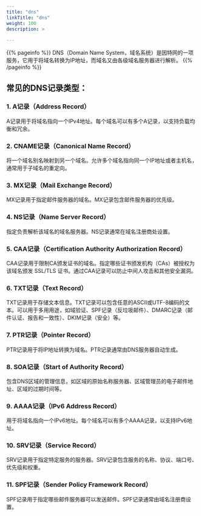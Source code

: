 ```yaml
---
title: "dns"
linkTitle: "dns"
weight: 100
description: >
  
---
```


{{% pageinfo %}}
DNS（Domain Name System，域名系统）是因特网的一项服务，它用于将域名转换为IP地址，而域名又由各级域名服务器进行解析。
{{% /pageinfo %}}

## 常见的DNS记录类型：

### 1. A记录（Address Record）
A记录用于将域名指向一个IPv4地址。每个域名可以有多个A记录，以支持负载均衡和冗余。

### 2. CNAME记录（Canonical Name Record）
将一个域名别名映射到另一个域名。允许多个域名指向同一个IP地址或者主机名，通常用于子域名的重定向。

### 3. MX记录（Mail Exchange Record）
MX记录用于指定邮件服务器的域名。MX记录包含邮件服务器的优先级。

### 4. NS记录（Name Server Record）
指定负责解析该域名的域名服务器。NS记录通常在域名注册商处设置。

### 5. CAA记录（Certification Authority Authorization Record）
CAA记录用于限制CA颁发证书的域名。指定哪些证书颁发机构（CAs）被授权为该域名颁发 SSL/TLS 证书。通过CAA记录可以防止中间人攻击和其他安全漏洞。

### 6. TXT记录（Text Record）
TXT记录用于存储文本信息。TXT记录可以包含任意的ASCII或UTF-8编码的文本。可以用于多用用途，如域验证、SPF记录（反垃圾邮件）、DMARC记录（邮件认证、报告和一致性）、DKIM记录（安全）等。

### 7. PTR记录（Pointer Record）
PTR记录用于将IP地址转换为域名。PTR记录通常由DNS服务器自动生成。

### 8. SOA记录（Start of Authority Record）
包含DNS区域的管理信息，如区域的原始名称服务器、区域管理员的电子邮件地址、区域的过期时间等。

### 9. AAAA记录（IPv6 Address Record）
用于将域名指向一个IPv6地址。每个域名可以有多个AAAA记录，以支持IPv6地址。

### 10. SRV记录（Service Record）
SRV记录用于指定特定服务的服务器。SRV记录包含服务的名称、协议、端口号、优先级和权重。

### 11. SPF记录（Sender Policy Framework Record）
SPF记录用于指定哪些邮件服务器可以发送邮件。SPF记录通常由域名注册商设置。

